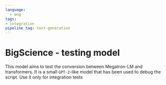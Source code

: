 ```yaml
---
language: 
  - eng
tags:
- integration
pipeline_tag: text-generation
---
```


# BigScience - testing model

This model aims to test the conversion between Megatron-LM and transformers. It is a small ```GPT-2```-like model that has been used to debug the script. Use it only for integration tests